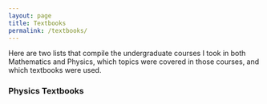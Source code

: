 ```yaml
---
layout: page
title: Textbooks
permalink: /textbooks/
---
```


Here are two lists that compile the undergraduate courses I took in both Mathematics and Physics, which topics were covered in those courses, and which textbooks were used.

### Physics Textbooks

